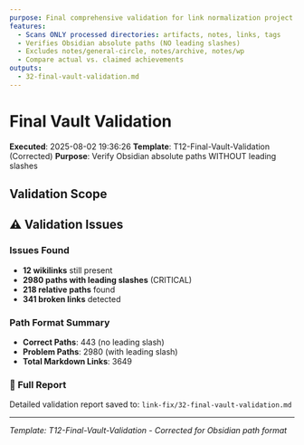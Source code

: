```yaml
---
purpose: Final comprehensive validation for link normalization project
features:
  - Scans ONLY processed directories: artifacts, notes, links, tags
  - Verifies Obsidian absolute paths (NO leading slashes)
  - Excludes notes/general-circle, notes/archive, notes/wp
  - Compare actual vs. claimed achievements
outputs:
  - 32-final-vault-validation.md
---
```


# Final Vault Validation

**Executed**: 2025-08-02 19:36:26
**Template**: T12-Final-Vault-Validation (Corrected)
**Purpose**: Verify Obsidian absolute paths WITHOUT leading slashes

## Validation Scope

## ⚠️ Validation Issues

### Issues Found
- **12 wikilinks** still present
- **2980 paths with leading slashes** (CRITICAL)
- **218 relative paths** found
- **341 broken links** detected

### Path Format Summary
- **Correct Paths**: 443 (no leading slash)
- **Problem Paths**: 2980 (with leading slash)
- **Total Markdown Links**: 3649

### 📄 Full Report
Detailed validation report saved to:
`link-fix/32-final-vault-validation.md`


---

*Template: T12-Final-Vault-Validation - Corrected for Obsidian path format*